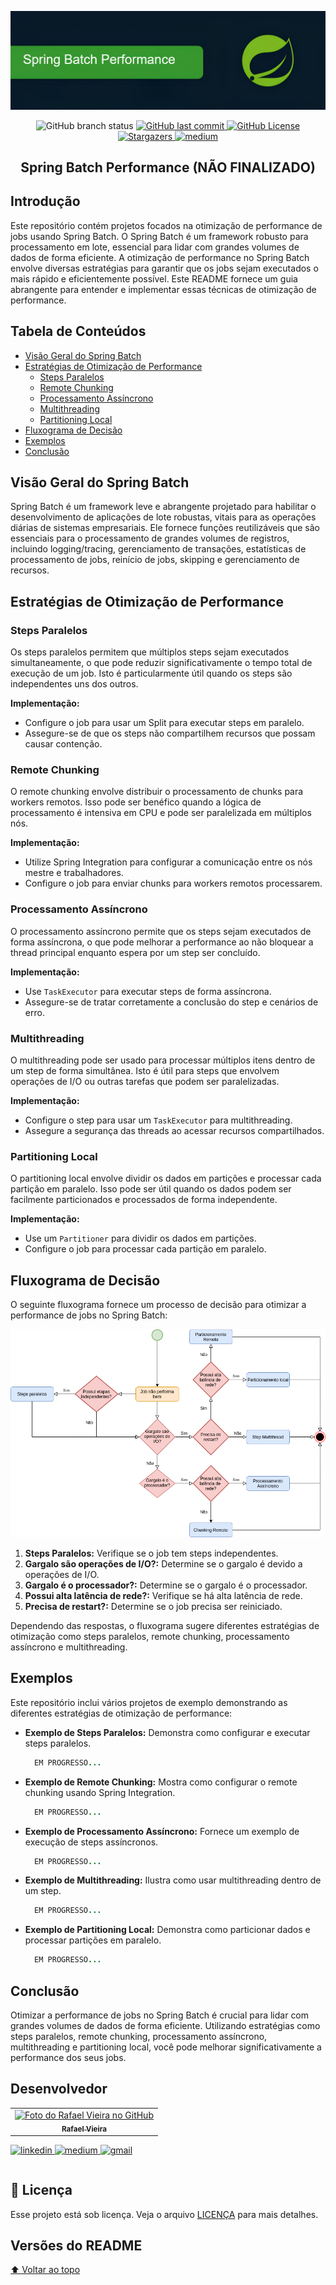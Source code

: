 ![Spring Batch Performance Optimization](resources/image.png)
<p align="center">
    <img alt="GitHub branch status" src="https://img.shields.io/github/checks-status/rafaelrok/spring-batch-performance/main">
     </a>  
     <a href="https://github.com/ms-sales/README.md/commits/master">
      <img alt="GitHub last commit" src="https://img.shields.io/github/last-commit/rafaelrok/spring-batch-performance">
     </a>
     <a href="https://github.com/rafaelrok/ms-sales/blob/main/LICENSE">
      <img alt="GitHub License" src="https://img.shields.io/github/license/rafaelrok/spring-batch-performance?style=flat">
     </a>  
     <a href="https://github.com/tgmarinho/README-ecoleta/stargazers">
      <img alt="Stargazers" src="https://img.shields.io/github/stars/rafaelrok/spring-batch-performance?style=social">
     </a>
     <a href="https://medium.com/@rafael">
      <img alt="medium" src="https://img.shields.io/twitter/url?label=Medium&logo=medium&style=social&url=https%3A%2F%2Fmedium.com%2F%40rafael.">
     </a>
  </p>
  <h2 align="center"> Spring Batch Performance (NÃO FINALIZADO) </h2>

## Introdução

Este repositório contém projetos focados na otimização de performance de jobs usando Spring Batch. O Spring Batch é um framework robusto para processamento em lote, essencial para lidar com grandes volumes de dados de forma eficiente. A otimização de performance no Spring Batch envolve diversas estratégias para garantir que os jobs sejam executados o mais rápido e eficientemente possível. Este README fornece um guia abrangente para entender e implementar essas técnicas de otimização de performance.

## Tabela de Conteúdos

- [Visão Geral do Spring Batch](#visão-geral-do-spring-batch)
- [Estratégias de Otimização de Performance](#estratégias-de-otimização-de-performance)
    - [Steps Paralelos](#steps-paralelos)
    - [Remote Chunking](#remote-chunking)
    - [Processamento Assíncrono](#processamento-assíncrono)
    - [Multithreading](#multithreading)
    - [Partitioning Local](#partitioning-local)
- [Fluxograma de Decisão](#fluxograma-de-decisão)
- [Exemplos](#exemplos)
- [Conclusão](#conclusão)

## Visão Geral do Spring Batch

Spring Batch é um framework leve e abrangente projetado para habilitar o desenvolvimento de aplicações de lote robustas, vitais para as operações diárias de sistemas empresariais. Ele fornece funções reutilizáveis que são essenciais para o processamento de grandes volumes de registros, incluindo logging/tracing, gerenciamento de transações, estatísticas de processamento de jobs, reinício de jobs, skipping e gerenciamento de recursos.

## Estratégias de Otimização de Performance

### Steps Paralelos

Os steps paralelos permitem que múltiplos steps sejam executados simultaneamente, o que pode reduzir significativamente o tempo total de execução de um job. Isto é particularmente útil quando os steps são independentes uns dos outros.

**Implementação:**

- Configure o job para usar um Split para executar steps em paralelo.
- Assegure-se de que os steps não compartilhem recursos que possam causar contenção.

### Remote Chunking

O remote chunking envolve distribuir o processamento de chunks para workers remotos. Isso pode ser benéfico quando a lógica de processamento é intensiva em CPU e pode ser paralelizada em múltiplos nós.

**Implementação:**

- Utilize Spring Integration para configurar a comunicação entre os nós mestre e trabalhadores.
- Configure o job para enviar chunks para workers remotos processarem.

### Processamento Assíncrono

O processamento assíncrono permite que os steps sejam executados de forma assíncrona, o que pode melhorar a performance ao não bloquear a thread principal enquanto espera por um step ser concluído.

**Implementação:**

- Use `TaskExecutor` para executar steps de forma assíncrona.
- Assegure-se de tratar corretamente a conclusão do step e cenários de erro.

### Multithreading

O multithreading pode ser usado para processar múltiplos itens dentro de um step de forma simultânea. Isto é útil para steps que envolvem operações de I/O ou outras tarefas que podem ser paralelizadas.

**Implementação:**

- Configure o step para usar um `TaskExecutor` para multithreading.
- Assegure a segurança das threads ao acessar recursos compartilhados.

### Partitioning Local

O partitioning local envolve dividir os dados em partições e processar cada partição em paralelo. Isso pode ser útil quando os dados podem ser facilmente particionados e processados de forma independente.

**Implementação:**

- Use um `Partitioner` para dividir os dados em partições.
- Configure o job para processar cada partição em paralelo.

## Fluxograma de Decisão

O seguinte fluxograma fornece um processo de decisão para otimizar a performance de jobs no Spring Batch:

![Fluxograma de Decisão](resources/fluxograma.png)

1. **Steps Paralelos:** Verifique se o job tem steps independentes.
2. **Gargalo são operações de I/O?:** Determine se o gargalo é devido a operações de I/O.
3. **Gargalo é o processador?:** Determine se o gargalo é o processador.
4. **Possui alta latência de rede?:** Verifique se há alta latência de rede.
5. **Precisa de restart?:** Determine se o job precisa ser reiniciado.

Dependendo das respostas, o fluxograma sugere diferentes estratégias de otimização como steps paralelos, remote chunking, processamento assíncrono e multithreading.

## Exemplos

Este repositório inclui vários projetos de exemplo demonstrando as diferentes estratégias de otimização de performance:

- **Exemplo de Steps Paralelos:** Demonstra como configurar e executar steps paralelos.
  ```java
    EM PROGRESSO...
  ```
- **Exemplo de Remote Chunking:** Mostra como configurar o remote chunking usando Spring Integration.
  ```java
    EM PROGRESSO...
  ```
- **Exemplo de Processamento Assíncrono:** Fornece um exemplo de execução de steps assíncronos.
  ```java
    EM PROGRESSO...
  ```
- **Exemplo de Multithreading:** Ilustra como usar multithreading dentro de um step.
  ```java
    EM PROGRESSO...
  ```
- **Exemplo de Partitioning Local:** Demonstra como particionar dados e processar partições em paralelo.
  ```java
    EM PROGRESSO...
  ```

## Conclusão

Otimizar a performance de jobs no Spring Batch é crucial para lidar com grandes volumes de dados de forma eficiente. Utilizando estratégias como steps paralelos, remote chunking, processamento assíncrono, multithreading e partitioning local, você pode melhorar significativamente a performance dos seus jobs.

## Desenvolvedor
<table>
  <tr>
    <td align="center">
      <a href="#">
        <img src="https://avatars.githubusercontent.com/u/8467131?v=4" width="100px;" alt="Foto do Rafael Vieira no GitHub"/><br>
        <sub>
          <b>Rafael Vieira</b>
        </sub>
      </a>
    </td>
  </tr>
</table>
<table>
  <tr>
    <a href="https://www.linkedin.com/in/rafaelvieira-s/">
      <img alt="linkedin" src="https://img.shields.io/twitter/url?label=Linkedin&logo=linkedin&style=social&url=https%3A%2F%2Fwww.linkedin.com%2Fin%2Frafaelvieira-s%2F">
    </a>
    <a href="https://medium.com/@rafael">
      <img alt="medium" src="https://img.shields.io/twitter/url?label=Medium&logo=medium&style=social&url=https%3A%2F%2Fmedium.com%2F%40rafael.">
    </a>
    <a href = "mailto:rafaelrok25@gmail.com">
      <img alt="gmail" src="https://img.shields.io/twitter/url?label=gmail&logo=gmail&style=social&url=https%3A%2F%2Fmail.google.com%2F">
    </a>
  </tr>
</table>


## 📝 Licença

Esse projeto está sob licença. Veja o arquivo [LICENÇA](LICENSE.md) para mais detalhes.

##  Versões do README

[⬆ Voltar ao topo](#introdução)<br>
